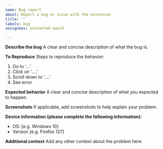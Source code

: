 ```yaml
---
name: Bug report
about: Report a bug or issue with the extension
title: ''
labels: bug
assignees: enchanted-sword

---
```


**Describe the bug**
A clear and concise description of what the bug is.

**To Reproduce**
Steps to reproduce the behavior:
1. Go to '...'
2. Click on '....'
3. Scroll down to '....'
4. See error

**Expected behavior**
A clear and concise description of what you expected to happen.

**Screenshots**
If applicable, add screenshots to help explain your problem.

**Device information (please complete the following information):**
 - OS: [e.g. Windows 10]
 - Version [e.g. Firefox 127]

**Additional context**
Add any other context about the problem here.
